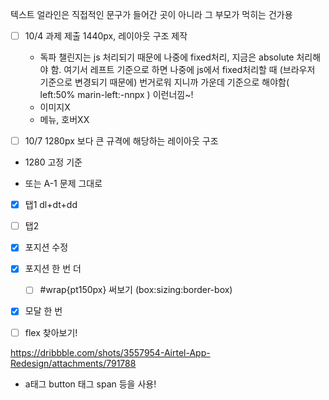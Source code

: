 텍스트 얼라인은 직접적인 문구가 들어간 곳이 아니라 그 부모가 먹히는 건가용



- [ ] 10/4 과제 제출 1440px, 레이아웃 구조 제작
  - 독파 챌린지는 js 처리되기 때문에 나중에 fixed처리, 지금은 absolute 처리해야 함. 여기서 레프트 기준으로 하면 나중에 js에서 fixed처리할 때 (브라우저 기준으로 변경되기 때문에) 번거로워 지니까 가운데 기준으로 해야함( left:50% marin-left:-nnpx ) 이런너낌~!
  - 이미지X
  - 메뉴, 호버XX

- [ ] 10/7 1280px 보다 큰 규격에 해당하는 레이아웃 구조

- 1280 고정 기준

- 또는 A-1 문제 그대로



- [x] 탭1 dl+dt+dd
- [ ] 탭2 
- [x] 포지션 수정
- [x] 포지션 한 번 더
  - [ ] #wrap{pt150px} 써보기 (box:sizing:border-box)
- [x] 모달 한 번
- [ ] flex 찾아보기!





https://dribbble.com/shots/3557954-Airtel-App-Redesign/attachments/791788



- a태그 button 태그 span 등을 사용!
